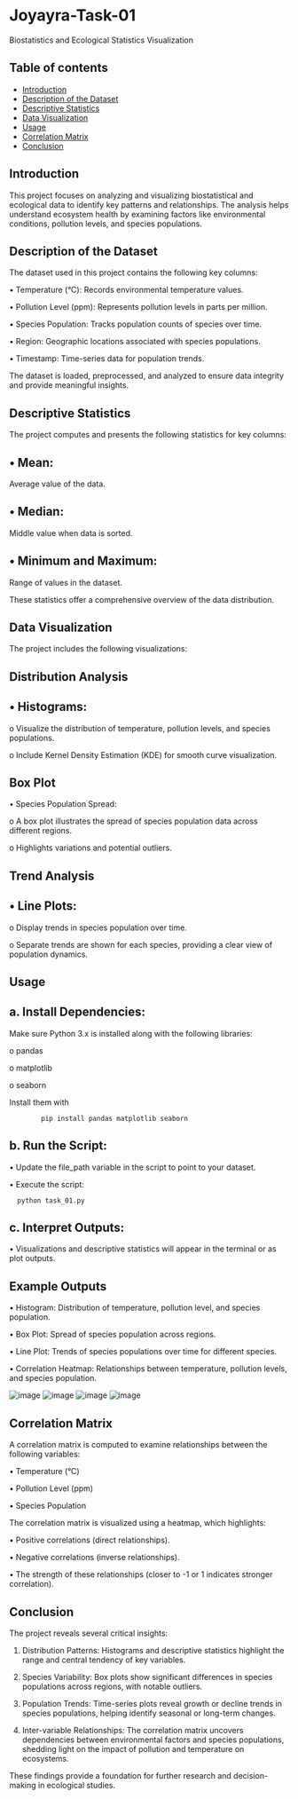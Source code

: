 # Joyayra-Task-01
Biostatistics and Ecological Statistics Visualization
## Table of contents
- [Introduction](Introduction)
- [Description of the Dataset](Description_of_the_Dataset)
- [Descriptive Statistics](Descriptive_Statistics)
- [Data Visualization](Data_Visualization)
- [Usage](Usage)
- [Correlation Matrix](Correlation_Matrix)
- [Conclusion](Conclusion)

##  Introduction
This project focuses on analyzing and visualizing biostatistical and ecological data to identify key patterns and relationships. The analysis helps understand ecosystem health by examining factors like environmental conditions, pollution levels, and species populations.

## Description of the Dataset
The dataset used in this project contains the following key columns:

•	Temperature (°C): Records environmental temperature values.

•	Pollution Level (ppm): Represents pollution levels in parts per million.

•	Species Population: Tracks population counts of species over time.

•	Region: Geographic locations associated with species populations.

•	Timestamp: Time-series data for population trends.

The dataset is loaded, preprocessed, and analyzed to ensure data integrity and provide meaningful insights.

## Descriptive Statistics
The project computes and presents the following statistics for key columns:
## •	Mean:
Average value of the data.
## •	Median:
Middle value when data is sorted.
## •	Minimum and Maximum: 
Range of values in the dataset.

These statistics offer a comprehensive overview of the data distribution.

## Data Visualization
The project includes the following visualizations:

## Distribution Analysis
## •	Histograms:
o	Visualize the distribution of temperature, pollution levels, and species populations.

o	Include Kernel Density Estimation (KDE) for smooth curve visualization.
## Box Plot
•	Species Population Spread:

o	A box plot illustrates the spread of species population data across different regions.

o	Highlights variations and potential outliers.
## Trend Analysis
## •	Line Plots:
o	Display trends in species population over time.

o	Separate trends are shown for each species, providing a clear view of population dynamics.
## Usage
## a.  Install Dependencies: 
Make sure Python 3.x is installed along with the following libraries:

o	pandas

o	matplotlib

o	seaborn

Install them with

            pip install pandas matplotlib seaborn
            
## b.  Run the Script:
•	 Update the file_path variable in the script to point to your dataset.

•	Execute the script:

      python task_01.py
      
## c.  Interpret Outputs:
•	Visualizations and descriptive statistics will appear in the terminal or as plot outputs.
## Example Outputs
•	Histogram: Distribution of temperature, pollution level, and species population.

•	Box Plot: Spread of species population across regions.

•	Line Plot: Trends of species populations over time for different species.

•	Correlation Heatmap: Relationships between temperature, pollution levels, and species population.

![image](https://github.com/user-attachments/assets/d96fc68b-c268-48b6-bd33-55b018f264c8)
![image](https://github.com/user-attachments/assets/d75c8020-d8a5-4d80-b07f-dcfdb77aa01b)
![image](https://github.com/user-attachments/assets/bbc1a5fe-32ae-4650-9743-13d369155dc8)
![image](https://github.com/user-attachments/assets/4a0f144d-4a2c-49ae-acda-0d469ba4722c)


## Correlation Matrix
A correlation matrix is computed to examine relationships between the following variables:

•	Temperature (°C)

•	Pollution Level (ppm)

•	Species Population

The correlation matrix is visualized using a heatmap, which highlights:

•	Positive correlations (direct relationships).

•	Negative correlations (inverse relationships).

•	The strength of these relationships (closer to -1 or 1 indicates stronger correlation).


## Conclusion
The project reveals several critical insights:

1.	Distribution Patterns: Histograms and descriptive statistics highlight the range and central tendency of key variables.
	
2.	Species Variability: Box plots show significant differences in species populations across regions, with notable outliers.
	
3.	Population Trends: Time-series plots reveal growth or decline trends in species populations, helping identify seasonal or long-term changes.
	
5.	Inter-variable Relationships: The correlation matrix uncovers dependencies between environmental factors and species populations, shedding light on the impact of pollution and temperature on ecosystems.
	
These findings provide a foundation for further research and decision-making in ecological studies.
